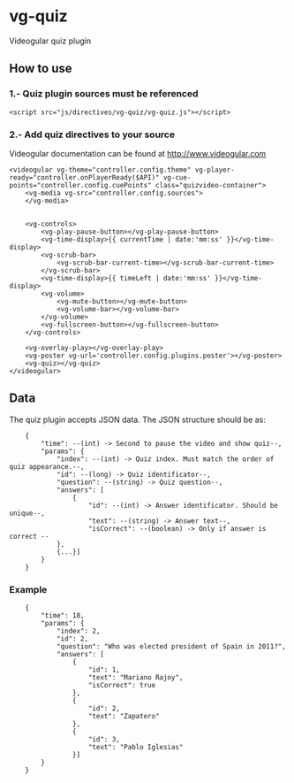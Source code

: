 # vg-quiz
Videogular quiz plugin

## How to use

### 1.- Quiz plugin sources must be referenced

```
<script src="js/directives/vg-quiz/vg-quiz.js"></script>
```

### 2.- Add quiz directives to your source 

Videogular documentation can be found at http://www.videogular.com

```
<videogular vg-theme="controller.config.theme" vg-player-ready="controller.onPlayerReady($API)" vg-cue-points="controller.config.cuePoints" class="quizvideo-container">
	<vg-media vg-src="controller.config.sources">
	</vg-media>


	<vg-controls>
		<vg-play-pause-button></vg-play-pause-button>
		<vg-time-display>{{ currentTime | date:'mm:ss' }}</vg-time-display>
		<vg-scrub-bar>
			<vg-scrub-bar-current-time></vg-scrub-bar-current-time>
		</vg-scrub-bar>
		<vg-time-display>{{ timeLeft | date:'mm:ss' }}</vg-time-display>
		<vg-volume>
			<vg-mute-button></vg-mute-button>
			<vg-volume-bar></vg-volume-bar>
		</vg-volume>
		<vg-fullscreen-button></vg-fullscreen-button>
	</vg-controls>

	<vg-overlay-play></vg-overlay-play>
	<vg-poster vg-url='controller.config.plugins.poster'></vg-poster>
	<vg-quiz></vg-quiz>
</videogular>
```

## Data

The quiz plugin accepts JSON data.  The JSON structure should be as: 
```
	{
		"time": --(int) -> Second to pause the video and show quiz--,
		"params": {
			"index": --(int) -> Quiz index. Must match the order of quiz appearance.--,
			"id": --(long) -> Quiz identificator--,
			"question": --(string) -> Quiz question--,			
			"answers": [
				{
					"id": --(int) -> Answer identificator. Should be unique--,
					"text": --(string) -> Answer text--,
					"isCorrect": --(boolean) -> Only if answer is correct --
			},
			{...}]
		}
	}
```


### Example

```
	{
		"time": 18,
		"params": {
			"index": 2,
			"id": 2,
			"question": "Who was elected president of Spain in 2011?",
			"answers": [
				{
					"id": 1,
					"text": "Mariano Rajoy",
					"isCorrect": true
				},
				{
					"id": 2,
					"text": "Zapatero"
				},
				{
					"id": 3,
					"text": "Pablo Iglesias"
				}]
		}
	}
```